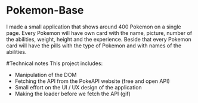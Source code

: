 # Pokemon-Base
I made a small application that shows around 400 Pokemon on a single page. Every Pokemon will have own card with the name, picture, number of the abilities, weight, height and the experience. Beside that every Pokemon card will have the pills with the type of Pokemon and with names of the abilities.

#Technical notes
This project includes:
- Manipulation of the DOM
- Fetching the API from the PokeAPI website (free and open API)
- Small effort on the UI / UX design of the application
- Making the loader before we fetch the API (gif)
